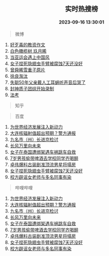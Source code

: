 <div align="center"><h2>实时热搜榜</h2><h4>2023-09-16 13:30:01</h4></div>

> 微博  

1. [好歹毒的教资作文](https://s.weibo.com/weibo?q=%E5%A5%BD%E6%AD%B9%E6%AF%92%E7%9A%84%E6%95%99%E8%B5%84%E4%BD%9C%E6%96%87&t=31&band_rank=1&Refer=top)<br />
2. [白色橄榄树 玖月晞](https://s.weibo.com/weibo?q=%E7%99%BD%E8%89%B2%E6%A9%84%E6%A6%84%E6%A0%91%20%E7%8E%96%E6%9C%88%E6%99%9E&t=31&band_rank=2&Refer=top)<br />
3. [当亚运会遇上中国风](https://s.weibo.com/weibo?q=%23%E5%BD%93%E4%BA%9A%E8%BF%90%E4%BC%9A%E9%81%87%E4%B8%8A%E4%B8%AD%E5%9B%BD%E9%A3%8E%23&t=31&band_rank=3&Refer=top)<br />
4. [女子捏死隐翅虫手臂被腐蚀7天还没好](https://s.weibo.com/weibo?q=%23%E5%A5%B3%E5%AD%90%E6%8D%8F%E6%AD%BB%E9%9A%90%E7%BF%85%E8%99%AB%E6%89%8B%E8%87%82%E8%A2%AB%E8%85%90%E8%9A%807%E5%A4%A9%E8%BF%98%E6%B2%A1%E5%A5%BD%23&t=31&band_rank=4&Refer=top)<br />
5. [曾舜晞雪重子原片](https://s.weibo.com/weibo?q=%23%E6%9B%BE%E8%88%9C%E6%99%9E%E9%9B%AA%E9%87%8D%E5%AD%90%E5%8E%9F%E7%89%87%23&t=31&band_rank=5&Refer=top)<br />
6. [徐良淘汰](https://s.weibo.com/weibo?q=%E5%BE%90%E8%89%AF%E6%B7%98%E6%B1%B0&t=31&band_rank=6&Refer=top)<br />
7. [失聪50年父亲戴人工耳蜗听声音后哭了](https://s.weibo.com/weibo?q=%23%E5%A4%B1%E8%81%AA50%E5%B9%B4%E7%88%B6%E4%BA%B2%E6%88%B4%E4%BA%BA%E5%B7%A5%E8%80%B3%E8%9C%97%E5%90%AC%E5%A3%B0%E9%9F%B3%E5%90%8E%E5%93%AD%E4%BA%86%23&t=31&band_rank=7&Refer=top)<br />
8. [封神质子团综开始录制](https://s.weibo.com/weibo?q=%23%E5%B0%81%E7%A5%9E%E8%B4%A8%E5%AD%90%E5%9B%A2%E7%BB%BC%E5%BC%80%E5%A7%8B%E5%BD%95%E5%88%B6%23&t=31&band_rank=8&Refer=top)<br />
9. [法考](https://s.weibo.com/weibo?q=%E6%B3%95%E8%80%83&t=31&band_rank=9&Refer=top)<br />

> 知乎  


> 百度  

1. [为世界经济发展注入新动力](https://www.baidu.com/s?wd=%E4%B8%BA%E4%B8%96%E7%95%8C%E7%BB%8F%E6%B5%8E%E5%8F%91%E5%B1%95%E6%B3%A8%E5%85%A5%E6%96%B0%E5%8A%A8%E5%8A%9B&sa=fyb_news&rsv_dl=fyb_news)<br />
2. [大连核辐射值超出预期？警方通报](https://www.baidu.com/s?wd=%E5%A4%A7%E8%BF%9E%E6%A0%B8%E8%BE%90%E5%B0%84%E5%80%BC%E8%B6%85%E5%87%BA%E9%A2%84%E6%9C%9F%EF%BC%9F%E8%AD%A6%E6%96%B9%E9%80%9A%E6%8A%A5&sa=fyb_news&rsv_dl=fyb_news)<br />
3. [九名市（州）长进京检讨](https://www.baidu.com/s?wd=%E4%B9%9D%E5%90%8D%E5%B8%82%EF%BC%88%E5%B7%9E%EF%BC%89%E9%95%BF%E8%BF%9B%E4%BA%AC%E6%A3%80%E8%AE%A8&sa=fyb_news&rsv_dl=fyb_news)<br />
4. [长风万里向未来](https://www.baidu.com/s?wd=%E9%95%BF%E9%A3%8E%E4%B8%87%E9%87%8C%E5%90%91%E6%9C%AA%E6%9D%A5&sa=fyb_news&rsv_dl=fyb_news)<br />
5. [女子在泰国遭绑架遇车祸跳车自救](https://www.baidu.com/s?wd=%E5%A5%B3%E5%AD%90%E5%9C%A8%E6%B3%B0%E5%9B%BD%E9%81%AD%E7%BB%91%E6%9E%B6%E9%81%87%E8%BD%A6%E7%A5%B8%E8%B7%B3%E8%BD%A6%E8%87%AA%E6%95%91&sa=fyb_news&rsv_dl=fyb_news)<br />
6. [7岁男孩偷带啤酒去学校同学齐喝醉](https://www.baidu.com/s?wd=7%E5%B2%81%E7%94%B7%E5%AD%A9%E5%81%B7%E5%B8%A6%E5%95%A4%E9%85%92%E5%8E%BB%E5%AD%A6%E6%A0%A1%E5%90%8C%E5%AD%A6%E9%BD%90%E5%96%9D%E9%86%89&sa=fyb_news&rsv_dl=fyb_news)<br />
7. [卓伟爆料古装剧准顶流男星将塌房](https://www.baidu.com/s?wd=%E5%8D%93%E4%BC%9F%E7%88%86%E6%96%99%E5%8F%A4%E8%A3%85%E5%89%A7%E5%87%86%E9%A1%B6%E6%B5%81%E7%94%B7%E6%98%9F%E5%B0%86%E5%A1%8C%E6%88%BF&sa=fyb_news&rsv_dl=fyb_news)<br />
8. [女子捏死隐翅虫手臂被腐蚀7天还没好](https://www.baidu.com/s?wd=%E5%A5%B3%E5%AD%90%E6%8D%8F%E6%AD%BB%E9%9A%90%E7%BF%85%E8%99%AB%E6%89%8B%E8%87%82%E8%A2%AB%E8%85%90%E8%9A%807%E5%A4%A9%E8%BF%98%E6%B2%A1%E5%A5%BD&sa=fyb_news&rsv_dl=fyb_news)<br />
9. [校方辟谣女老师与多名同事有染](https://www.baidu.com/s?wd=%E6%A0%A1%E6%96%B9%E8%BE%9F%E8%B0%A3%E5%A5%B3%E8%80%81%E5%B8%88%E4%B8%8E%E5%A4%9A%E5%90%8D%E5%90%8C%E4%BA%8B%E6%9C%89%E6%9F%93&sa=fyb_news&rsv_dl=fyb_news)<br />

> 哔哩哔哩  

1. [为世界经济发展注入新动力](https://www.baidu.com/s?wd=%E4%B8%BA%E4%B8%96%E7%95%8C%E7%BB%8F%E6%B5%8E%E5%8F%91%E5%B1%95%E6%B3%A8%E5%85%A5%E6%96%B0%E5%8A%A8%E5%8A%9B&sa=fyb_news&rsv_dl=fyb_news)<br />
2. [大连核辐射值超出预期？警方通报](https://www.baidu.com/s?wd=%E5%A4%A7%E8%BF%9E%E6%A0%B8%E8%BE%90%E5%B0%84%E5%80%BC%E8%B6%85%E5%87%BA%E9%A2%84%E6%9C%9F%EF%BC%9F%E8%AD%A6%E6%96%B9%E9%80%9A%E6%8A%A5&sa=fyb_news&rsv_dl=fyb_news)<br />
3. [九名市（州）长进京检讨](https://www.baidu.com/s?wd=%E4%B9%9D%E5%90%8D%E5%B8%82%EF%BC%88%E5%B7%9E%EF%BC%89%E9%95%BF%E8%BF%9B%E4%BA%AC%E6%A3%80%E8%AE%A8&sa=fyb_news&rsv_dl=fyb_news)<br />
4. [长风万里向未来](https://www.baidu.com/s?wd=%E9%95%BF%E9%A3%8E%E4%B8%87%E9%87%8C%E5%90%91%E6%9C%AA%E6%9D%A5&sa=fyb_news&rsv_dl=fyb_news)<br />
5. [女子在泰国遭绑架遇车祸跳车自救](https://www.baidu.com/s?wd=%E5%A5%B3%E5%AD%90%E5%9C%A8%E6%B3%B0%E5%9B%BD%E9%81%AD%E7%BB%91%E6%9E%B6%E9%81%87%E8%BD%A6%E7%A5%B8%E8%B7%B3%E8%BD%A6%E8%87%AA%E6%95%91&sa=fyb_news&rsv_dl=fyb_news)<br />
6. [7岁男孩偷带啤酒去学校同学齐喝醉](https://www.baidu.com/s?wd=7%E5%B2%81%E7%94%B7%E5%AD%A9%E5%81%B7%E5%B8%A6%E5%95%A4%E9%85%92%E5%8E%BB%E5%AD%A6%E6%A0%A1%E5%90%8C%E5%AD%A6%E9%BD%90%E5%96%9D%E9%86%89&sa=fyb_news&rsv_dl=fyb_news)<br />
7. [卓伟爆料古装剧准顶流男星将塌房](https://www.baidu.com/s?wd=%E5%8D%93%E4%BC%9F%E7%88%86%E6%96%99%E5%8F%A4%E8%A3%85%E5%89%A7%E5%87%86%E9%A1%B6%E6%B5%81%E7%94%B7%E6%98%9F%E5%B0%86%E5%A1%8C%E6%88%BF&sa=fyb_news&rsv_dl=fyb_news)<br />
8. [女子捏死隐翅虫手臂被腐蚀7天还没好](https://www.baidu.com/s?wd=%E5%A5%B3%E5%AD%90%E6%8D%8F%E6%AD%BB%E9%9A%90%E7%BF%85%E8%99%AB%E6%89%8B%E8%87%82%E8%A2%AB%E8%85%90%E8%9A%807%E5%A4%A9%E8%BF%98%E6%B2%A1%E5%A5%BD&sa=fyb_news&rsv_dl=fyb_news)<br />
9. [校方辟谣女老师与多名同事有染](https://www.baidu.com/s?wd=%E6%A0%A1%E6%96%B9%E8%BE%9F%E8%B0%A3%E5%A5%B3%E8%80%81%E5%B8%88%E4%B8%8E%E5%A4%9A%E5%90%8D%E5%90%8C%E4%BA%8B%E6%9C%89%E6%9F%93&sa=fyb_news&rsv_dl=fyb_news)<br />
